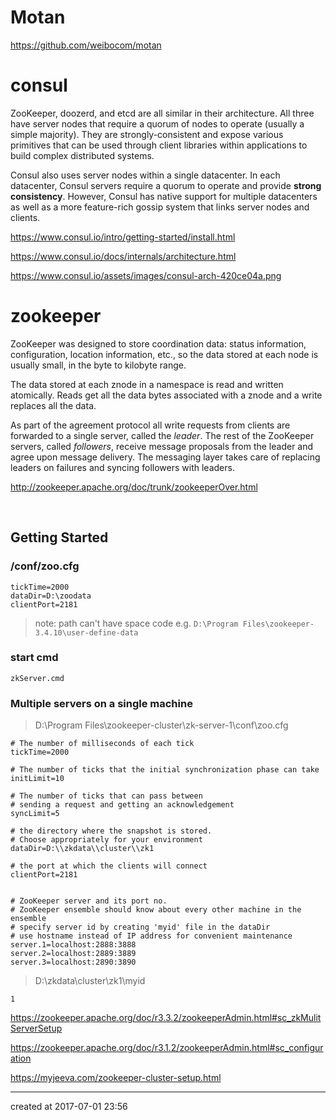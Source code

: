 # Motan

https://github.com/weibocom/motan



# consul

ZooKeeper, doozerd, and etcd are all similar in their architecture. All three have server nodes that require a quorum of nodes to operate (usually a simple majority). They are strongly-consistent and expose various primitives that can be used through client libraries within applications to build complex distributed systems.

Consul also uses server nodes within a single datacenter. In each datacenter, Consul servers require a quorum to operate and provide **strong consistency**. However, Consul has native support for multiple datacenters as well as a more feature-rich gossip system that links server nodes and clients.



https://www.consul.io/intro/getting-started/install.html

https://www.consul.io/docs/internals/architecture.html

https://www.consul.io/assets/images/consul-arch-420ce04a.png



# zookeeper

ZooKeeper was designed to store coordination data: status information, configuration, location information, etc., so the data stored at each       node is usually small, in the byte to kilobyte range.

The data stored at each znode in a namespace is read and written atomically. Reads get all the data bytes associated with a znode and a       write replaces all the data.



As part of the agreement protocol all write requests from clients are forwarded to a single server, called the *leader*. The rest of the ZooKeeper servers, called *followers*, receive message proposals from the leader and agree upon message delivery. The messaging layer takes care of replacing leaders on failures and syncing followers with leaders.

http://zookeeper.apache.org/doc/trunk/zookeeperOver.html

​	

## Getting Started

###  /conf/zoo.cfg

```
tickTime=2000
dataDir=D:\zoodata
clientPort=2181
```

> note: path can't have space code e.g. `D:\Program Files\zookeeper-3.4.10\user-define-data`

### start cmd

```
zkServer.cmd
```



### Multiple servers on a single machine

> D:\Program Files\zookeeper-cluster\zk-server-1\conf\zoo.cfg

```
# The number of milliseconds of each tick
tickTime=2000

# The number of ticks that the initial synchronization phase can take
initLimit=10

# The number of ticks that can pass between 
# sending a request and getting an acknowledgement
syncLimit=5

# the directory where the snapshot is stored.
# Choose appropriately for your environment
dataDir=D:\\zkdata\\cluster\\zk1

# the port at which the clients will connect
clientPort=2181


# ZooKeeper server and its port no.
# ZooKeeper ensemble should know about every other machine in the ensemble
# specify server id by creating 'myid' file in the dataDir
# use hostname instead of IP address for convenient maintenance
server.1=localhost:2888:3888
server.2=localhost:2889:3889
server.3=localhost:2890:3890
```

> D:\zkdata\cluster\zk1\myid

```
1
```



https://zookeeper.apache.org/doc/r3.3.2/zookeeperAdmin.html#sc_zkMulitServerSetup

https://zookeeper.apache.org/doc/r3.1.2/zookeeperAdmin.html#sc_configuration

https://myjeeva.com/zookeeper-cluster-setup.html



---

created at 2017-07-01 23:56